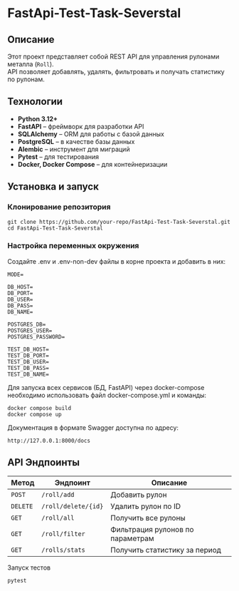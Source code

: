# FastApi-Test-Task-Severstal

## Описание  
Этот проект представляет собой REST API для управления рулонами металла (`Roll`).  
API позволяет добавлять, удалять, фильтровать и получать статистику по рулонам.  

## Технологии  
- **Python 3.12+**  
- **FastAPI** – фреймворк для разработки API  
- **SQLAlchemy** – ORM для работы с базой данных  
- **PostgreSQL** – в качестве базы данных  
- **Alembic** – инструмент для миграций  
- **Pytest** – для тестирования  
- **Docker, Docker Compose** – для контейнеризации  

## Установка и запуск  

### Клонирование репозитория  
```
git clone https://github.com/your-repo/FastApi-Test-Task-Severstal.git
cd FastApi-Test-Task-Severstal
```

### Настройка переменных окружения
Создайте .env и .env-non-dev файлы в корне проекта и добавить в них:
```
MODE=

DB_HOST=
DB_PORT=
DB_USER=
DB_PASS=
DB_NAME=

POSTGRES_DB=
POSTGRES_USER=
POSTGRES_PASSWORD=

TEST_DB_HOST=
TEST_DB_PORT=
TEST_DB_USER=
TEST_DB_PASS=
TEST_DB_NAME=
```

Для запуска всех сервисов (БД, FastAPI) через docker-compose необходимо использовать файл docker-compose.yml и команды:
```
docker compose build
docker compose up
```
Документация в формате Swagger доступна по адресу:
```
http://127.0.0.1:8000/docs
```

## API Эндпоинты

| Метод    | Эндпоинт            | Описание                           |
|----------|---------------------|------------------------------------|
| `POST`   | `/roll/add`         | Добавить рулон                    |
| `DELETE` | `/roll/delete/{id}` | Удалить рулон по ID               |
| `GET`    | `/roll/all`         | Получить все рулоны               |
| `GET`    | `/roll/filter`      | Фильтрация рулонов по параметрам  |
| `GET`    | `/rolls/stats`     | Получить статистику за период     |



Запуск тестов
```
pytest
```